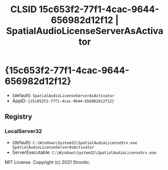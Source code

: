 ﻿---
title: "CLSID 15c653f2-77f1-4cac-9644-656982d12f12 | SpatialAudioLicenseServerAsActivator"
excerpt: What is COM-Object CLSID 15c653f2-77f1-4cac-9644-656982d12f12?
---

# {15c653f2-77f1-4cac-9644-656982d12f12}

* (default): `SpatialAudioLicenseServerAsActivator`
* AppID: `{15c653f2-77f1-4cac-9644-656982d12f12}`

## Registry


### LocalServer32

* (default): `C:\Windows\System32\SpatialAudioLicenseSrv.exe SpatialAudioLicenseServerAsActivator`
* ServerExecutable: `C:\Windows\System32\SpatialAudioLicenseSrv.exe`

MIT License. Copyright (c) 2021 Strontic.


